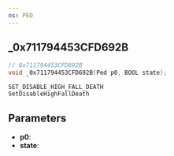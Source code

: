 ```yaml
---
ns: PED
---
```

## _0x711794453CFD692B

```c
// 0x711794453CFD692B
void _0x711794453CFD692B(Ped p0, BOOL state);
```

```
SET_DISABLE_HIGH_FALL_DEATH
SetDisableHighFallDeath
```

## Parameters
* **p0**: 
* **state**: 

